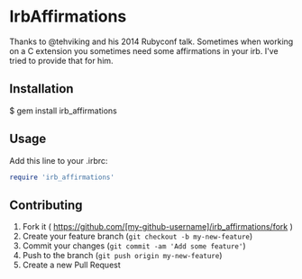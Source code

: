 # IrbAffirmations

Thanks to @tehviking and his 2014 Rubyconf talk. Sometimes when working
on a C extension you sometimes need some affirmations in your irb. I've
tried to provide that for him.

## Installation

$ gem install irb_affirmations

## Usage

Add this line to your .irbrc:

```ruby
require 'irb_affirmations'
```

## Contributing

1. Fork it ( https://github.com/[my-github-username]/irb_affirmations/fork )
2. Create your feature branch (`git checkout -b my-new-feature`)
3. Commit your changes (`git commit -am 'Add some feature'`)
4. Push to the branch (`git push origin my-new-feature`)
5. Create a new Pull Request

